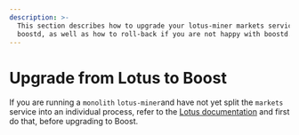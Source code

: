 ```yaml
---
description: >-
  This section describes how to upgrade your lotus-miner markets service to
  boostd, as well as how to roll-back if you are not happy with boostd.
---
```


# Upgrade from Lotus to Boost

If you are running a `monolith` `lotus-miner`and have not yet split the `markets` service into an individual process, refer to the [Lotus documentation](https://lotus.filecoin.io/storage-providers/configure/split-markets-miners/) and first do that, before upgrading to Boost.

